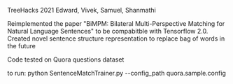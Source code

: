 TreeHacks 2021
Edward, Vivek, Samuel, Shanmathi


Reimplemented the paper "BiMPM: Bilateral Multi-Perspective Matching for Natural Language Sentences" to be compabitble with Tensorflow 2.0.
Created novel sentence structure representation to replace bag of words in the future

Code tested on Quora questions dataset

to run: python SentenceMatchTrainer.py --config_path quora.sample.config
